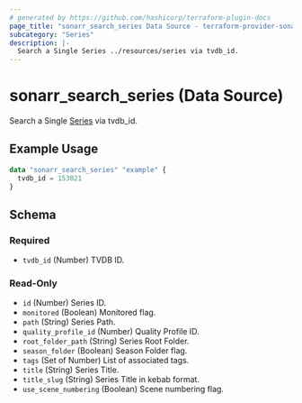 ```yaml
---
# generated by https://github.com/hashicorp/terraform-plugin-docs
page_title: "sonarr_search_series Data Source - terraform-provider-sonarr"
subcategory: "Series"
description: |-
  Search a Single Series ../resources/series via tvdb_id.
---
```


# sonarr_search_series (Data Source)

<!-- subcategory:Series -->
Search a Single [Series](../resources/series) via tvdb_id.

## Example Usage

```terraform
data "sonarr_search_series" "example" {
  tvdb_id = 153021
}
```

<!-- schema generated by tfplugindocs -->
## Schema

### Required

- `tvdb_id` (Number) TVDB ID.

### Read-Only

- `id` (Number) Series ID.
- `monitored` (Boolean) Monitored flag.
- `path` (String) Series Path.
- `quality_profile_id` (Number) Quality Profile ID.
- `root_folder_path` (String) Series Root Folder.
- `season_folder` (Boolean) Season Folder flag.
- `tags` (Set of Number) List of associated tags.
- `title` (String) Series Title.
- `title_slug` (String) Series Title in kebab format.
- `use_scene_numbering` (Boolean) Scene numbering flag.
